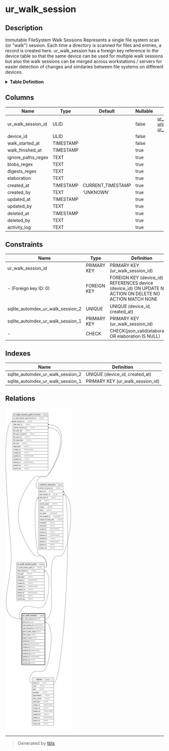 # ur_walk_session

## Description

Immutable FileSystem Walk Sessions Represents a single file system scan (or  "walk") session. Each time a directory is scanned for files and entries, a  record is created here. ur_walk_session has a foreign key reference to the  device table so that the same device can be used for multiple walk sessions  but also the walk sessions can be merged across workstations / servers for easier  detection of changes and similaries between file systems on different devices.

<details>
<summary><strong>Table Definition</strong></summary>

```sql
CREATE TABLE "ur_walk_session" (
    "ur_walk_session_id" ULID PRIMARY KEY NOT NULL,
    "device_id" ULID NOT NULL,
    "walk_started_at" TIMESTAMP NOT NULL,
    "walk_finished_at" TIMESTAMP,
    "ignore_paths_regex" TEXT,
    "blobs_regex" TEXT,
    "digests_regex" TEXT,
    "elaboration" TEXT CHECK(json_valid(elaboration) OR elaboration IS NULL),
    "created_at" TIMESTAMP DEFAULT CURRENT_TIMESTAMP,
    "created_by" TEXT DEFAULT 'UNKNOWN',
    "updated_at" TIMESTAMP,
    "updated_by" TEXT,
    "deleted_at" TIMESTAMP,
    "deleted_by" TEXT,
    "activity_log" TEXT,
    FOREIGN KEY("device_id") REFERENCES "device"("device_id"),
    UNIQUE("device_id", "created_at")
)
```

</details>

## Columns

| Name               | Type      | Default           | Nullable | Children                                                                                                                                                  | Parents             | Comment                                                                   |
| ------------------ | --------- | ----------------- | -------- | --------------------------------------------------------------------------------------------------------------------------------------------------------- | ------------------- | ------------------------------------------------------------------------- |
| ur_walk_session_id | ULID      |                   | false    | [ur_walk_session_path](ur_walk_session_path.md) [uniform_resource](uniform_resource.md) [ur_walk_session_path_fs_entry](ur_walk_session_path_fs_entry.md) |                     | {"isSqlDomainZodDescrMeta":true,"isUlid":true}                            |
| device_id          | ULID      |                   | false    |                                                                                                                                                           | [device](device.md) | {"isSqlDomainZodDescrMeta":true,"isUlid":true}                            |
| walk_started_at    | TIMESTAMP |                   | false    |                                                                                                                                                           |                     | {"isSqlDomainZodDescrMeta":true,"isDateSqlDomain":true,"isDateTime":true} |
| walk_finished_at   | TIMESTAMP |                   | true     |                                                                                                                                                           |                     | {"isSqlDomainZodDescrMeta":true,"isDateSqlDomain":true,"isDateTime":true} |
| ignore_paths_regex | TEXT      |                   | true     |                                                                                                                                                           |                     |                                                                           |
| blobs_regex        | TEXT      |                   | true     |                                                                                                                                                           |                     |                                                                           |
| digests_regex      | TEXT      |                   | true     |                                                                                                                                                           |                     |                                                                           |
| elaboration        | TEXT      |                   | true     |                                                                                                                                                           |                     | {"isSqlDomainZodDescrMeta":true,"isJsonText":true}                        |
| created_at         | TIMESTAMP | CURRENT_TIMESTAMP | true     |                                                                                                                                                           |                     |                                                                           |
| created_by         | TEXT      | 'UNKNOWN'         | true     |                                                                                                                                                           |                     |                                                                           |
| updated_at         | TIMESTAMP |                   | true     |                                                                                                                                                           |                     |                                                                           |
| updated_by         | TEXT      |                   | true     |                                                                                                                                                           |                     |                                                                           |
| deleted_at         | TIMESTAMP |                   | true     |                                                                                                                                                           |                     |                                                                           |
| deleted_by         | TEXT      |                   | true     |                                                                                                                                                           |                     |                                                                           |
| activity_log       | TEXT      |                   | true     |                                                                                                                                                           |                     | {"isSqlDomainZodDescrMeta":true,"isJsonSqlDomain":true}                   |

## Constraints

| Name                               | Type        | Definition                                                                                               |
| ---------------------------------- | ----------- | -------------------------------------------------------------------------------------------------------- |
| ur_walk_session_id                 | PRIMARY KEY | PRIMARY KEY (ur_walk_session_id)                                                                         |
| - (Foreign key ID: 0)              | FOREIGN KEY | FOREIGN KEY (device_id) REFERENCES device (device_id) ON UPDATE NO ACTION ON DELETE NO ACTION MATCH NONE |
| sqlite_autoindex_ur_walk_session_2 | UNIQUE      | UNIQUE (device_id, created_at)                                                                           |
| sqlite_autoindex_ur_walk_session_1 | PRIMARY KEY | PRIMARY KEY (ur_walk_session_id)                                                                         |
| -                                  | CHECK       | CHECK(json_valid(elaboration) OR elaboration IS NULL)                                                    |

## Indexes

| Name                               | Definition                       |
| ---------------------------------- | -------------------------------- |
| sqlite_autoindex_ur_walk_session_2 | UNIQUE (device_id, created_at)   |
| sqlite_autoindex_ur_walk_session_1 | PRIMARY KEY (ur_walk_session_id) |

## Relations

![er](ur_walk_session.svg)

---

> Generated by [tbls](https://github.com/k1LoW/tbls)
